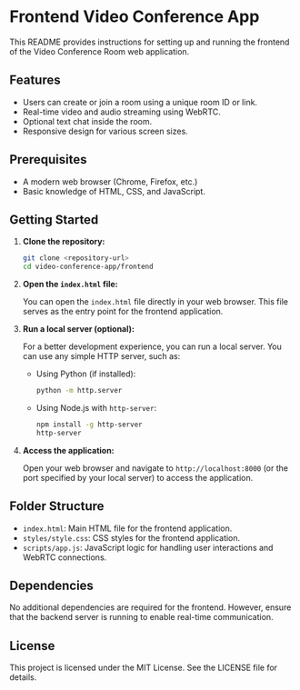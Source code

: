 # Frontend Video Conference App

This README provides instructions for setting up and running the frontend of the Video Conference Room web application.

## Features

- Users can create or join a room using a unique room ID or link.
- Real-time video and audio streaming using WebRTC.
- Optional text chat inside the room.
- Responsive design for various screen sizes.

## Prerequisites

- A modern web browser (Chrome, Firefox, etc.)
- Basic knowledge of HTML, CSS, and JavaScript.

## Getting Started

1. **Clone the repository:**

   ```bash
   git clone <repository-url>
   cd video-conference-app/frontend
   ```

2. **Open the `index.html` file:**

   You can open the `index.html` file directly in your web browser. This file serves as the entry point for the frontend application.

3. **Run a local server (optional):**

   For a better development experience, you can run a local server. You can use any simple HTTP server, such as:

   - Using Python (if installed):
     ```bash
     python -m http.server
     ```
   - Using Node.js with `http-server`:
     ```bash
     npm install -g http-server
     http-server
     ```

4. **Access the application:**

   Open your web browser and navigate to `http://localhost:8000` (or the port specified by your local server) to access the application.

## Folder Structure

- `index.html`: Main HTML file for the frontend application.
- `styles/style.css`: CSS styles for the frontend application.
- `scripts/app.js`: JavaScript logic for handling user interactions and WebRTC connections.

## Dependencies

No additional dependencies are required for the frontend. However, ensure that the backend server is running to enable real-time communication.

## License

This project is licensed under the MIT License. See the LICENSE file for details.